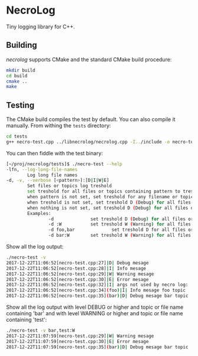 # NecroLog
Tiny logging library for C++.

## Building
*necrolog* supports CMake and the standard CMake build procedure:
```sh
mkdir build
cd build
cmake ..
make
```

## Testing
The CMake build compiles the test by default. You can also compile it manually. From withing the `tests` directory:
```sh
cd tests
g++ necro-test.cpp ../libnecrolog/necrolog.cpp -I../include -o necro-test -std=c++11
```

You can then fiddle with the test binary:
```sh
[~/proj/necrolog/tests]$ ./necro-test --help
-lfn, --log-long-file-names
        Log long file names
-d, -v, --verbose [<pattern>]:[D|I|W|E]
        Set files or topics log treshold
        set treshold for all files or topics containing pattern to treshold D|I|W|E
        when pattern is not set, set treshold for any filename or topic
        when treshold is not set, set treshold D (Debug) for all files or topics containing pattern
        when nothing is not set, set treshold D (Debug) for all files or topics
        Examples:
                -d              set treshold D (Debug) for all files or topics
                -d :W           set treshold W (Warning) for all files or topics
                -d foo,bar              set treshold D for all files or topics containing 'foo' or 'bar'
                -d bar:W        set treshold W (Warning) for all files or topics containing 'bar'
```
Show all the log output:
```sh 
./necro-test -v
2017-12-22T11:06:52[necro-test.cpp:27]|D| Debug mesage
2017-12-22T11:06:52[necro-test.cpp:28]|I| Info mesage
2017-12-22T11:06:52[necro-test.cpp:29]|W| Warning mesage
2017-12-22T11:06:52[necro-test.cpp:30]|E| Error mesage
2017-12-22T11:06:52[necro-test.cpp:32]|I| args not used by necro log: ./necro-test
2017-12-22T11:06:52[necro-test.cpp:34](foo)|I| Info mesage foo topic
2017-12-22T11:06:52[necro-test.cpp:35](bar)|D| Debug mesage bar topic
```
Show all the log output with level DEBUG or higher and topic or file name containing 'bar' and with level WARNING or higher and topic or file name containing 'test':
```sh
./necro-test -v bar,test:W                                                                                                                                                                   
2017-12-22T11:07:59[necro-test.cpp:29]|W| Warning mesage
2017-12-22T11:07:59[necro-test.cpp:30]|E| Error mesage
2017-12-22T11:07:59[necro-test.cpp:35](bar)|D| Debug mesage bar topic
```


